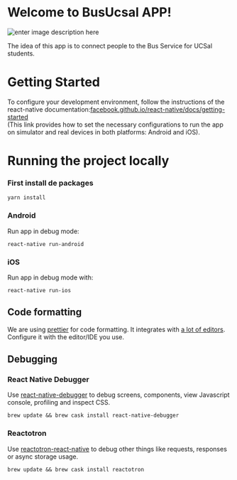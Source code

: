 # Welcome to BusUcsal APP! 

![enter image description here](https://static1.squarespace.com/static/500d7112e4b0a738c57eaa53/t/5c069ea54d7a9cad0f329048/1543937712838/bus.gif)

The idea of ​​this app is to connect people to the Bus Service for UCSal students.

# Getting Started

To configure your development environment, follow the instructions of the react-native documentation:[facebook.github.io/react-native/docs/getting-started](https://facebook.github.io/react-native/docs/getting-started)  
(This link provides how to set the necessary configurations to run the app on simulator and real devices in both platforms: Android and iOS).

# Running the project locally

### First install de packages

    yarn install

### Android

Run app in debug mode:

    react-native run-android

### iOS

Run app in debug mode with:

    react-native run-ios

## Code formatting

We are using  [prettier](https://prettier.io/)  for code formatting. It integrates with  [a lot of editors](https://prettier.io/docs/en/editors.html). Configure it with the editor/IDE you use.

## [](https://github.com/jusbrasil/oo-mobile#debugging)Debugging

### [](https://github.com/jusbrasil/oo-mobile#react-native-debugger)React Native Debugger

Use  [react-native-debugger](https://github.com/jhen0409/react-native-debugger)  to debug screens, components, view Javascript console, profiling and inspect CSS.

    brew update && brew cask install react-native-debugger

### [](https://github.com/jusbrasil/oo-mobile#reactotron)Reactotron

Use  [reactotron-react-native](https://github.com/infinitered/reactotron)  to debug other things like requests, responses or async storage usage.

    brew update && brew cask install reactotron
